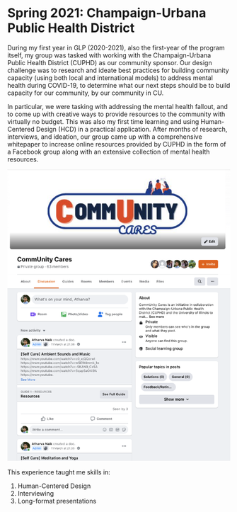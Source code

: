# Spring 2021: Champaign-Urbana Public Health District

During my first year in GLP (2020-2021), also the first-year of the program itself, my group was tasked with working with the Champaign-Urbana Public Health District (CUPHD) as our community sponsor. Our design challenge was to research and ideate best practices for building community capacity (using both local and international models) to address mental health during COVID-19, to determine what our next steps should be to build capacity for our community, by our community in CU.

In particular, we were tasking with addressing the mental health fallout, and to come up with creative ways to provide resources to the community with virtually no budget. This was also my first time learning and using Human-Centered Design (HCD) in a practical application. After months of research, interviews, and ideation, our group came up with a comprehensive whitepaper to increase online resources provided by CUPHD in the form of a Facebook group along with an extensive collection of mental health resources.

![Screenshot](assets/cuphd_1.png)

This experience taught me skills in:

1. Human-Centered Design
2. Interviewing
3. Long-format presentations
